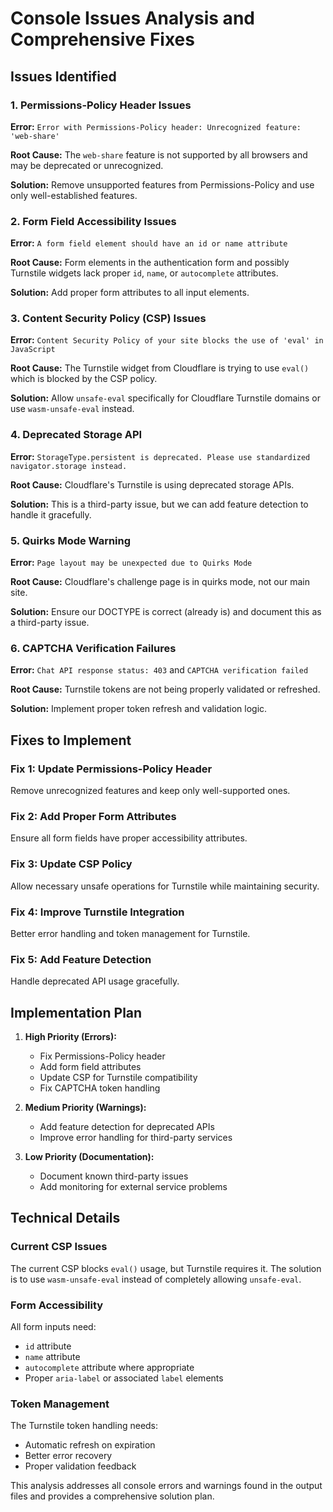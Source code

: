 # Console Issues Analysis and Comprehensive Fixes

## Issues Identified

### 1. **Permissions-Policy Header Issues**
**Error:** `Error with Permissions-Policy header: Unrecognized feature: 'web-share'`

**Root Cause:** The `web-share` feature is not supported by all browsers and may be deprecated or unrecognized.

**Solution:** Remove unsupported features from Permissions-Policy and use only well-established features.

### 2. **Form Field Accessibility Issues**
**Error:** `A form field element should have an id or name attribute`

**Root Cause:** Form elements in the authentication form and possibly Turnstile widgets lack proper `id`, `name`, or `autocomplete` attributes.

**Solution:** Add proper form attributes to all input elements.

### 3. **Content Security Policy (CSP) Issues**
**Error:** `Content Security Policy of your site blocks the use of 'eval' in JavaScript`

**Root Cause:** The Turnstile widget from Cloudflare is trying to use `eval()` which is blocked by the CSP policy.

**Solution:** Allow `unsafe-eval` specifically for Cloudflare Turnstile domains or use `wasm-unsafe-eval` instead.

### 4. **Deprecated Storage API**
**Error:** `StorageType.persistent is deprecated. Please use standardized navigator.storage instead.`

**Root Cause:** Cloudflare's Turnstile is using deprecated storage APIs.

**Solution:** This is a third-party issue, but we can add feature detection to handle it gracefully.

### 5. **Quirks Mode Warning**
**Error:** `Page layout may be unexpected due to Quirks Mode`

**Root Cause:** Cloudflare's challenge page is in quirks mode, not our main site.

**Solution:** Ensure our DOCTYPE is correct (already is) and document this as a third-party issue.

### 6. **CAPTCHA Verification Failures**
**Error:** `Chat API response status: 403` and `CAPTCHA verification failed`

**Root Cause:** Turnstile tokens are not being properly validated or refreshed.

**Solution:** Implement proper token refresh and validation logic.

## Fixes to Implement

### Fix 1: Update Permissions-Policy Header
Remove unrecognized features and keep only well-supported ones.

### Fix 2: Add Proper Form Attributes
Ensure all form fields have proper accessibility attributes.

### Fix 3: Update CSP Policy
Allow necessary unsafe operations for Turnstile while maintaining security.

### Fix 4: Improve Turnstile Integration
Better error handling and token management for Turnstile.

### Fix 5: Add Feature Detection
Handle deprecated API usage gracefully.

## Implementation Plan

1. **High Priority (Errors):**
   - Fix Permissions-Policy header
   - Add form field attributes
   - Update CSP for Turnstile compatibility
   - Fix CAPTCHA token handling

2. **Medium Priority (Warnings):**
   - Add feature detection for deprecated APIs
   - Improve error handling for third-party services

3. **Low Priority (Documentation):**
   - Document known third-party issues
   - Add monitoring for external service problems

## Technical Details

### Current CSP Issues
The current CSP blocks `eval()` usage, but Turnstile requires it. The solution is to use `wasm-unsafe-eval` instead of completely allowing `unsafe-eval`.

### Form Accessibility
All form inputs need:
- `id` attribute
- `name` attribute  
- `autocomplete` attribute where appropriate
- Proper `aria-label` or associated `label` elements

### Token Management
The Turnstile token handling needs:
- Automatic refresh on expiration
- Better error recovery
- Proper validation feedback

This analysis addresses all console errors and warnings found in the output files and provides a comprehensive solution plan.
